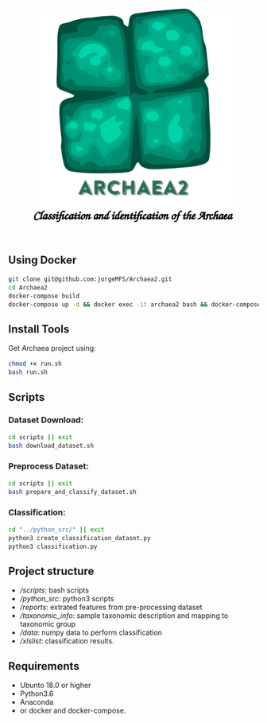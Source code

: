 <p align="center">
<img src="img/archaea2.png" alt="Archaea2" width="400" border="0" /></p>
<br>
<p align="center">
</p>

## Using Docker

```sh
git clone git@github.com:jorgeMFS/Archaea2.git
cd Archaea2
docker-compose build
docker-compose up -d && docker exec -it archaea2 bash && docker-compose down
```
## Install Tools
Get Archaea project using:
```bash
chmod +x run.sh
bash run.sh 
```


## Scripts

### Dataset Download: 
```bash
cd scripts || exit
bash download_dataset.sh
```
### Preprocess Dataset: 
```bash
cd scripts || exit
bash prepare_and_classify_dataset.sh
```
### Classification: 
```bash
cd "../python_src/" || exit
python3 create_classification_dataset.py
python3 classification.py
```
## Project structure
* */scripts*: bash scripts
* */python_src*: python3 scripts
* */reports*: extrated features from pre-processing dataset
* */taxonomic_info*: sample taxonomic description and mapping to taxonomic group  
* */data*: numpy data to perform classification
* */xlslist*: classification results.

## Requirements
- Ubunto 18.0 or higher
- Python3.6
- Anaconda
- or docker and docker-compose.

